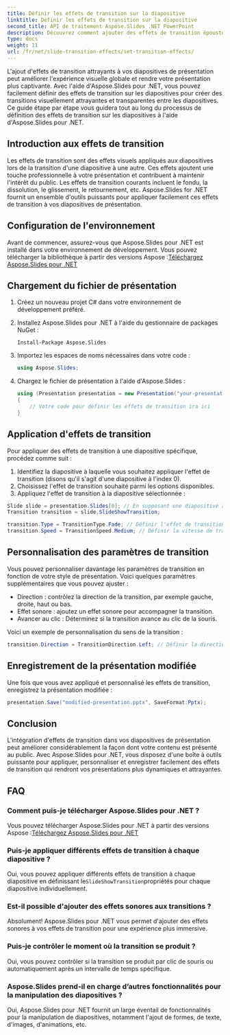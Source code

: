 ```yaml
---
title: Définir les effets de transition sur la diapositive
linktitle: Définir les effets de transition sur la diapositive
second_title: API de traitement Aspose.Slides .NET PowerPoint
description: Découvrez comment ajouter des effets de transition époustouflants à vos diapositives de présentation à l'aide d'Aspose.Slides pour .NET. Guide étape par étape avec des exemples de code. Élevez vos présentations dès aujourd’hui !
type: docs
weight: 11
url: /fr/net/slide-transition-effects/set-transition-effects/
---
```

L'ajout d'effets de transition attrayants à vos diapositives de présentation peut améliorer l'expérience visuelle globale et rendre votre présentation plus captivante. Avec l'aide d'Aspose.Slides pour .NET, vous pouvez facilement définir des effets de transition sur les diapositives pour créer des transitions visuellement attrayantes et transparentes entre les diapositives. Ce guide étape par étape vous guidera tout au long du processus de définition des effets de transition sur les diapositives à l'aide d'Aspose.Slides pour .NET.

## Introduction aux effets de transition

Les effets de transition sont des effets visuels appliqués aux diapositives lors de la transition d'une diapositive à une autre. Ces effets ajoutent une touche professionnelle à votre présentation et contribuent à maintenir l'intérêt du public. Les effets de transition courants incluent le fondu, la dissolution, le glissement, le retournement, etc. Aspose.Slides for .NET fournit un ensemble d'outils puissants pour appliquer facilement ces effets de transition à vos diapositives de présentation.

## Configuration de l'environnement

Avant de commencer, assurez-vous que Aspose.Slides pour .NET est installé dans votre environnement de développement. Vous pouvez télécharger la bibliothèque à partir des versions Aspose :[Téléchargez Aspose.Slides pour .NET](https://releases.aspose.com/slides/net/)

## Chargement du fichier de présentation

1. Créez un nouveau projet C# dans votre environnement de développement préféré.
2. Installez Aspose.Slides pour .NET à l'aide du gestionnaire de packages NuGet :
   ```
   Install-Package Aspose.Slides
   ```

3. Importez les espaces de noms nécessaires dans votre code :
   ```csharp
   using Aspose.Slides;
   ```

4. Chargez le fichier de présentation à l'aide d'Aspose.Slides :
   ```csharp
   using (Presentation presentation = new Presentation("your-presentation.pptx"))
   {
       // Votre code pour définir les effets de transition ira ici
   }
   ```

## Application d'effets de transition

Pour appliquer des effets de transition à une diapositive spécifique, procédez comme suit :

1. Identifiez la diapositive à laquelle vous souhaitez appliquer l'effet de transition (disons qu'il s'agit d'une diapositive à l'index 0).
2. Choisissez l'effet de transition souhaité parmi les options disponibles.
3. Appliquez l'effet de transition à la diapositive sélectionnée :

```csharp
Slide slide = presentation.Slides[0]; // En supposant une diapositive à l'index 0
Transition transition = slide.SlideShowTransition;

transition.Type = TransitionType.Fade; // Définir l'effet de transition
transition.Speed = TransitionSpeed.Medium; // Définir la vitesse de transition
```

## Personnalisation des paramètres de transition

Vous pouvez personnaliser davantage les paramètres de transition en fonction de votre style de présentation. Voici quelques paramètres supplémentaires que vous pouvez ajuster :

- Direction : contrôlez la direction de la transition, par exemple gauche, droite, haut ou bas.
- Effet sonore : ajoutez un effet sonore pour accompagner la transition.
- Avancer au clic : Déterminez si la transition avance au clic de la souris.

Voici un exemple de personnalisation du sens de la transition :

```csharp
transition.Direction = TransitionDirection.Left; // Définir la direction de la transition
```

## Enregistrement de la présentation modifiée

Une fois que vous avez appliqué et personnalisé les effets de transition, enregistrez la présentation modifiée :

```csharp
presentation.Save("modified-presentation.pptx", SaveFormat.Pptx);
```

## Conclusion

L'intégration d'effets de transition dans vos diapositives de présentation peut améliorer considérablement la façon dont votre contenu est présenté au public. Avec Aspose.Slides pour .NET, vous disposez d'une boîte à outils puissante pour appliquer, personnaliser et enregistrer facilement des effets de transition qui rendront vos présentations plus dynamiques et attrayantes.

## FAQ

### Comment puis-je télécharger Aspose.Slides pour .NET ?

 Vous pouvez télécharger Aspose.Slides pour .NET à partir des versions Aspose :[Téléchargez Aspose.Slides pour .NET](https://releases.aspose.com/slides/net/)

### Puis-je appliquer différents effets de transition à chaque diapositive ?

 Oui, vous pouvez appliquer différents effets de transition à chaque diapositive en définissant le`SlideShowTransition`propriétés pour chaque diapositive individuellement.

### Est-il possible d'ajouter des effets sonores aux transitions ?

Absolument! Aspose.Slides pour .NET vous permet d'ajouter des effets sonores à vos effets de transition pour une expérience plus immersive.

### Puis-je contrôler le moment où la transition se produit ?

Oui, vous pouvez contrôler si la transition se produit par clic de souris ou automatiquement après un intervalle de temps spécifique.

### Aspose.Slides prend-il en charge d’autres fonctionnalités pour la manipulation des diapositives ?

Oui, Aspose.Slides pour .NET fournit un large éventail de fonctionnalités pour la manipulation de diapositives, notamment l'ajout de formes, de texte, d'images, d'animations, etc.
